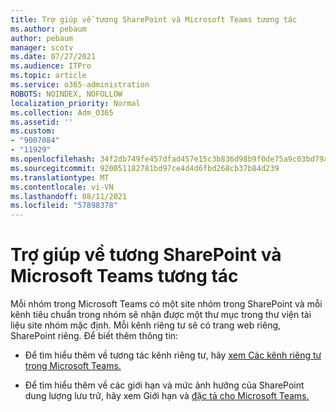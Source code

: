 ```yaml
---
title: Trợ giúp về tương SharePoint và Microsoft Teams tương tác
ms.author: pebaum
author: pebaum
manager: scotv
ms.date: 07/27/2021
ms.audience: ITPro
ms.topic: article
ms.service: o365-administration
ROBOTS: NOINDEX, NOFOLLOW
localization_priority: Normal
ms.collection: Adm_O365
ms.assetid: ''
ms.custom:
- "9007084"
- "11929"
ms.openlocfilehash: 34f2db749fe457dfad457e15c3b836d98b9f0de75a9c03bd79a3c1a8f4d4d4de
ms.sourcegitcommit: 920051182781bd97ce4d4d6fbd268cb37b84d239
ms.translationtype: MT
ms.contentlocale: vi-VN
ms.lasthandoff: 08/11/2021
ms.locfileid: "57898378"
---
```

# <a name="help-with-the-sharepoint-and-microsoft-teams-interaction"></a>Trợ giúp về tương SharePoint và Microsoft Teams tương tác

Mỗi nhóm trong Microsoft Teams có một site nhóm trong SharePoint và mỗi kênh tiêu chuẩn trong nhóm sẽ nhận được một thư mục trong thư viện tài liệu site nhóm mặc định. Mỗi kênh riêng tư sẽ có trang web riêng, SharePoint riêng. Để biết thêm thông tin:

- Để tìm hiểu thêm về tương tác kênh riêng tư, hãy [xem Các kênh riêng tư trong Microsoft Teams.](https://docs.microsoft.com/MicrosoftTeams/private-channels#private-channel-sharepoint-sites)

- Để tìm hiểu thêm về các giới hạn và mức ảnh hưởng của SharePoint dung lượng lưu trữ, hãy xem Giới hạn và [đặc tả cho Microsoft Teams.](https://docs.microsoft.com/microsoftteams/limits-specifications-teams#storage) 
